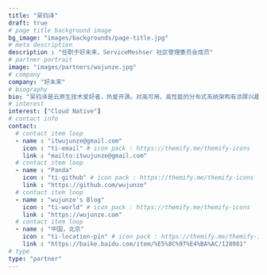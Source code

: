 ```yaml
---
title: "吴钧泽"
draft: true
# page title background image
bg_image: "images/backgrounds/page-title.jpg"
# meta description
description : "任职于好未来，ServiceMeshser 社区管理委员会成员"
# partner portrait
image: "images/partners/wujunze.jpg"
# company
company: "好未来"
# biography
bio: "吴钧泽是云原生技术爱好者，热爱开源。对高可用、高性能的分布式系统架构有浓厚兴趣，目前致力于云原生技术的推广实践。"
# interest
interest: ["Cloud Native"]
# contact info
contact:
  # contact item loop
  - name : "itwujunze@gmail.com"
    icon : "ti-email" # icon pack : https://themify.me/themify-icons
    link : "mailto:itwujunze@gmail.com"
  # contact item loop
  - name : "Panda"
    icon : "ti-github" # icon pack : https://themify.me/themify-icons
    link : "https://github.com/wujunze"
  # contact item loop
  - name : "wujunze's Blog"
    icon : "ti-world" # icon pack : https://themify.me/themify-icons
    link : "https://wujunze.com"
  # contact item loop
  - name : "中国，北京"
    icon : "ti-location-pin" # icon pack : https://themify.me/themify-icons
    link : "https://baike.baidu.com/item/%E5%8C%97%E4%BA%AC/128981"
# type
type: "partner"
---
```

